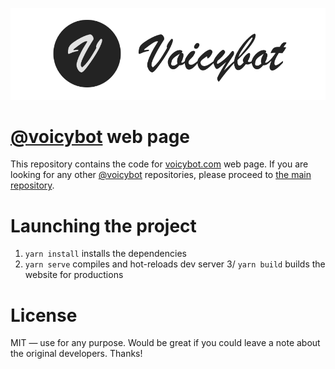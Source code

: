 [![Voicybot](/images/logo-gh.png?raw=true)](http://voicybot.com/)

# [@voicybot](https://telegram.me/voicybot) web page

This repository contains the code for [voicybot.com](http://voicybot.com) web page. If you are looking for any other [@voicybot](https://t.me/voicybot) repositories, please proceed to [the main repository](https://github.com/backmeupplz/voicy).

# Launching the project

1. `yarn install` installs the dependencies
2. `yarn serve` compiles and hot-reloads dev server
   3/ `yarn build` builds the website for productions

# License

MIT — use for any purpose. Would be great if you could leave a note about the original developers. Thanks!
